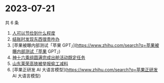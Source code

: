 # 2023-07-21

共 6 条

<!-- BEGIN -->
<!-- 最后更新时间 Fri Jul 21 2023 16:11:25 GMT+0800 (China Standard Time) -->

1. [人可以节俭到什么程度](https://www.zhihu.com/search?q=人可以节俭到什么程度)
1. [结账时发现东西很贵咋办](https://www.zhihu.com/search?q=结账时发现东西很贵咋办)
1. [苹果被曝内部测试「苹果
   GPT」](https://www.zhihu.com/search?q=苹果被曝内部测试「苹果 GPT」)
1. [神十六乘组圆满完成出舱活动既定任务](https://www.zhihu.com/search?q=神十六乘组圆满完成出舱活动既定任务)
1. [山东莱荣高铁被举报偷工减料](https://www.zhihu.com/search?q=山东莱荣高铁被举报偷工减料)
1. [苹果正研发 AI 大语言模型](https://www.zhihu.com/search?q=苹果正研发 AI
   大语言模型)

<!-- END -->
